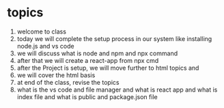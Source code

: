 # topics

1. welcome to class
2. today we will complete the setup process in our system like installing node.js and vs code
3. we will discuss what is node and npm and npx command 
4. after that we will create a react-app from npx cmd
5. after the Project is setup, we will move further to html topics and
6. we will cover the html basis
7. at end of the class, revise the topics
8. what is the vs code and file manager and what is  react app and what is index file and what is public and package.json file

